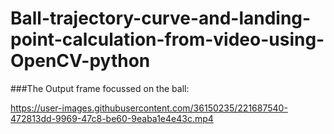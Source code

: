 # Ball-trajectory-curve-and-landing-point-calculation-from-video-using-OpenCV-python

###The Output frame focussed on the ball:

https://user-images.githubusercontent.com/36150235/221687540-472813dd-9969-47c8-be60-9eaba1e4e43c.mp4

